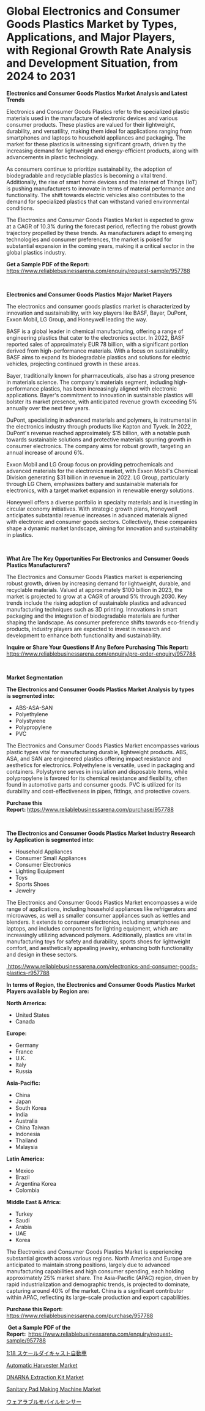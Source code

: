 <p><h1>Global Electronics and Consumer Goods Plastics Market by Types, Applications, and Major Players, with Regional Growth Rate Analysis and Development Situation, from 2024 to 2031</h1></p><p><strong>Electronics and Consumer Goods Plastics Market Analysis and Latest Trends</strong></p>
<p><p>Electronics and Consumer Goods Plastics refer to the specialized plastic materials used in the manufacture of electronic devices and various consumer products. These plastics are valued for their lightweight, durability, and versatility, making them ideal for applications ranging from smartphones and laptops to household appliances and packaging. The market for these plastics is witnessing significant growth, driven by the increasing demand for lightweight and energy-efficient products, along with advancements in plastic technology.</p><p>As consumers continue to prioritize sustainability, the adoption of biodegradable and recyclable plastics is becoming a vital trend. Additionally, the rise of smart home devices and the Internet of Things (IoT) is pushing manufacturers to innovate in terms of material performance and functionality. The shift towards electric vehicles also contributes to the demand for specialized plastics that can withstand varied environmental conditions. </p><p>The Electronics and Consumer Goods Plastics Market is expected to grow at a CAGR of 10.3% during the forecast period, reflecting the robust growth trajectory propelled by these trends. As manufacturers adapt to emerging technologies and consumer preferences, the market is poised for substantial expansion in the coming years, making it a critical sector in the global plastics industry.</p></p>
<p><strong>Get a Sample PDF of the Report:&nbsp;</strong> <a href="https://www.reliablebusinessarena.com/enquiry/request-sample/957788">https://www.reliablebusinessarena.com/enquiry/request-sample/957788</a></p>
<p>&nbsp;</p>
<p><strong>Electronics and Consumer Goods Plastics Major Market Players</strong></p>
<p><p>The electronics and consumer goods plastics market is characterized by innovation and sustainability, with key players like BASF, Bayer, DuPont, Exxon Mobil, LG Group, and Honeywell leading the way. </p><p>BASF is a global leader in chemical manufacturing, offering a range of engineering plastics that cater to the electronics sector. In 2022, BASF reported sales of approximately EUR 78 billion, with a significant portion derived from high-performance materials. With a focus on sustainability, BASF aims to expand its biodegradable plastics and solutions for electric vehicles, projecting continued growth in these areas.</p><p>Bayer, traditionally known for pharmaceuticals, also has a strong presence in materials science. The company's materials segment, including high-performance plastics, has been increasingly aligned with electronic applications. Bayer's commitment to innovation in sustainable plastics will bolster its market presence, with anticipated revenue growth exceeding 5% annually over the next few years.</p><p>DuPont, specializing in advanced materials and polymers, is instrumental in the electronics industry through products like Kapton and Tyvek. In 2022, DuPont's revenue reached approximately $15 billion, with a notable push towards sustainable solutions and protective materials spurring growth in consumer electronics. The company aims for robust growth, targeting an annual increase of around 6%.</p><p>Exxon Mobil and LG Group focus on providing petrochemicals and advanced materials for the electronics market, with Exxon Mobil's Chemical Division generating $31 billion in revenue in 2022. LG Group, particularly through LG Chem, emphasizes battery and sustainable materials for electronics, with a target market expansion in renewable energy solutions.</p><p>Honeywell offers a diverse portfolio in specialty materials and is investing in circular economy initiatives. With strategic growth plans, Honeywell anticipates substantial revenue increases in advanced materials aligned with electronic and consumer goods sectors. Collectively, these companies shape a dynamic market landscape, aiming for innovation and sustainability in plastics.</p></p>
<p>&nbsp;</p>
<p><strong>What Are The Key Opportunities For Electronics and Consumer Goods Plastics Manufacturers?</strong></p>
<p><p>The Electronics and Consumer Goods Plastics market is experiencing robust growth, driven by increasing demand for lightweight, durable, and recyclable materials. Valued at approximately $100 billion in 2023, the market is projected to grow at a CAGR of around 5% through 2030. Key trends include the rising adoption of sustainable plastics and advanced manufacturing techniques such as 3D printing. Innovations in smart packaging and the integration of biodegradable materials are further shaping the landscape. As consumer preference shifts towards eco-friendly products, industry players are expected to invest in research and development to enhance both functionality and sustainability.</p></p>
<p><strong>Inquire or Share Your Questions If Any Before Purchasing This Report:</strong> <a href="https://www.reliablebusinessarena.com/enquiry/pre-order-enquiry/957788">https://www.reliablebusinessarena.com/enquiry/pre-order-enquiry/957788</a></p>
<p>&nbsp;</p>
<p><strong>Market Segmentation</strong></p>
<p><strong>The Electronics and Consumer Goods Plastics Market Analysis by types is segmented into:</strong></p>
<p><ul><li>ABS-ASA-SAN</li><li>Polyethylene</li><li>Polystyrene</li><li>Polypropylene</li><li>PVC</li></ul></p>
<p><p>The Electronics and Consumer Goods Plastics Market encompasses various plastic types vital for manufacturing durable, lightweight products. ABS, ASA, and SAN are engineered plastics offering impact resistance and aesthetics for electronics. Polyethylene is versatile, used in packaging and containers. Polystyrene serves in insulation and disposable items, while polypropylene is favored for its chemical resistance and flexibility, often found in automotive parts and consumer goods. PVC is utilized for its durability and cost-effectiveness in pipes, fittings, and protective covers.</p></p>
<p><strong>Purchase this Report:&nbsp;</strong><a href="https://www.reliablebusinessarena.com/purchase/957788">https://www.reliablebusinessarena.com/purchase/957788</a></p>
<p>&nbsp;</p>
<p><strong>The Electronics and Consumer Goods Plastics Market Industry Research by Application is segmented into:</strong></p>
<p><ul><li>Household Appliances</li><li>Consumer Small Appliances</li><li>Consumer Electronics</li><li>Lighting Equipment</li><li>Toys</li><li>Sports Shoes</li><li>Jewelry</li></ul></p>
<p><p>The Electronics and Consumer Goods Plastics Market encompasses a wide range of applications, including household appliances like refrigerators and microwaves, as well as smaller consumer appliances such as kettles and blenders. It extends to consumer electronics, including smartphones and laptops, and includes components for lighting equipment, which are increasingly utilizing advanced polymers. Additionally, plastics are vital in manufacturing toys for safety and durability, sports shoes for lightweight comfort, and aesthetically appealing jewelry, enhancing both functionality and design in these sectors.</p></p>
<p><a href="https://www.reliablebusinessarena.com/electronics-and-consumer-goods-plastics-r957788">&nbsp;https://www.reliablebusinessarena.com/electronics-and-consumer-goods-plastics-r957788</a></p>
<p><strong>In terms of Region, the Electronics and Consumer Goods Plastics Market Players available by Region are:</strong></p>
<p>
    <p> <strong> North America: </strong>
        <ul>
            <li>United States</li>
            <li>Canada</li>
        </ul>
        </p> 
    <p> <strong> Europe: </strong>
        <ul>
            <li>Germany</li>
            <li>France</li>
            <li>U.K.</li>
            <li>Italy</li>
            <li>Russia</li>
        </ul>
        </p> 
    <p> <strong> Asia-Pacific: </strong>
        <ul>
            <li>China</li>
            <li>Japan</li>
            <li>South Korea</li>
            <li>India</li>
            <li>Australia</li>
            <li>China Taiwan</li>
            <li>Indonesia</li>
            <li>Thailand</li>
            <li>Malaysia</li>
        </ul>
        </p> 
    <p> <strong> Latin America: </strong>
        <ul>
            <li>Mexico</li>
            <li>Brazil</li>
            <li>Argentina Korea</li>
            <li>Colombia</li>
        </ul>
        </p> 
    <p> <strong> Middle East & Africa: </strong>
        <ul>
            <li>Turkey</li>
            <li>Saudi</li>
            <li>Arabia</li>
            <li>UAE</li>
            <li>Korea</li>
        </ul>
    </p>
    </p>
<p><p>The Electronics and Consumer Goods Plastics Market is experiencing substantial growth across various regions. North America and Europe are anticipated to maintain strong positions, largely due to advanced manufacturing capabilities and high consumer spending, each holding approximately 25% market share. The Asia-Pacific (APAC) region, driven by rapid industrialization and demographic trends, is projected to dominate, capturing around 40% of the market. China is a significant contributor within APAC, reflecting its large-scale production and export capabilities.</p></p>
<p><strong>Purchase this Report: </strong><a href="https://www.reliablebusinessarena.com/purchase/957788">https://www.reliablebusinessarena.com/purchase/957788</a></p>
<p>&nbsp;<strong>Get a Sample PDF of the Report:&nbsp;&nbsp;</strong><a href="https://www.reliablebusinessarena.com/enquiry/request-sample/957788">https://www.reliablebusinessarena.com/enquiry/request-sample/957788</a></p>
<p><strong></strong></p>
<p><p><a href="https://medium.com/@evekerluke2023/1-18-scale-diecast-automotive-market-%E3%81%AE%E3%82%B0%E3%83%AD%E3%83%BC%E3%83%90%E3%83%AB%E5%B8%82%E5%A0%B4%E6%A6%82%E8%A6%81%E3%81%AF-%E4%B8%96%E7%95%8C%E3%81%8A%E3%82%88%E3%81%B3%E4%B8%BB%E8%A6%81%E5%B8%82%E5%A0%B4%E3%81%AB%E3%81%8A%E3%81%91%E3%82%8B%E6%A5%AD%E7%95%8C%E3%81%AB%E5%BD%B1%E9%9F%BF%E3%82%92%E4%B8%8E%E3%81%88%E3%82%8B%E4%B8%BB%E8%A6%81%E3%81%AA%E3%83%88%E3%83%AC%E3%83%B3%E3%83%89%E3%81%AB%E3%81%A4%E3%81%84%E3%81%A6-%E7%8B%AC%E8%87%AA%E3%81%AE%E8%A6%96%E7%82%B9%E3%82%92%E6%8F%90%E4%BE%9B%E3%81%97%E3%81%BE%E3%81%99-277bfbb9db4f">1:18 スケールダイキャスト自動車</a></p><p><a href="https://www.linkedin.com/pulse/automatic-harvester-industry-sector-new-technologies-market-mhjxf?trackingId=LsxfzzppQriJzyUdiANRRA%3D%3D">Automatic Harvester Market</a></p><p><a href="https://github.com/arionmp/Market-Research-Report-List-5/blob/main/dnarna-extraction-kit-market.md">DNARNA Extraction Kit Market</a></p><p><a href="https://medium.com/@robeathews675666/the-sanitary-pad-making-machine-market-insights-report-offers-an-in-depth-and-thorough-analysis-0fdfda043b49">Sanitary Pad Making Machine Market</a></p><p><a href="https://medium.com/@evekerluke2023/wearable-mobile-sensor-market-%E3%81%AE%E3%82%B0%E3%83%AD%E3%83%BC%E3%83%90%E3%83%AB%E5%B8%82%E5%A0%B4%E6%A6%82%E8%A6%81%E3%81%AF-%E4%B8%96%E7%95%8C%E3%81%8A%E3%82%88%E3%81%B3%E4%B8%BB%E8%A6%81%E5%B8%82%E5%A0%B4%E3%81%AB%E3%81%8A%E3%81%91%E3%82%8B%E6%A5%AD%E7%95%8C%E3%81%AB%E5%BD%B1%E9%9F%BF%E3%82%92%E4%B8%8E%E3%81%88%E3%82%8B%E4%B8%BB%E8%A6%81%E3%81%AA%E3%83%88%E3%83%AC%E3%83%B3%E3%83%89%E3%81%AB%E3%81%A4%E3%81%84%E3%81%A6-%E7%8B%AC%E8%87%AA%E3%81%AE%E8%A6%96%E7%82%B9%E3%82%92%E6%8F%90%E4%BE%9B%E3%81%97%E3%81%BE%E3%81%99-ec950ba404e1">ウェアラブルモバイルセンサー</a></p></p>